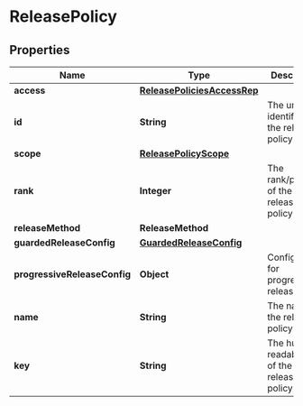 

# ReleasePolicy


## Properties

| Name | Type | Description | Notes |
|------------ | ------------- | ------------- | -------------|
|**access** | [**ReleasePoliciesAccessRep**](ReleasePoliciesAccessRep.md) |  |  [optional] |
|**id** | **String** | The unique identifier of the release policy |  |
|**scope** | [**ReleasePolicyScope**](ReleasePolicyScope.md) |  |  [optional] |
|**rank** | **Integer** | The rank/priority of the release policy |  |
|**releaseMethod** | **ReleaseMethod** |  |  |
|**guardedReleaseConfig** | [**GuardedReleaseConfig**](GuardedReleaseConfig.md) |  |  [optional] |
|**progressiveReleaseConfig** | **Object** | Configuration for progressive releases |  [optional] |
|**name** | **String** | The name of the release policy |  |
|**key** | **String** | The human-readable key of the release policy |  |



